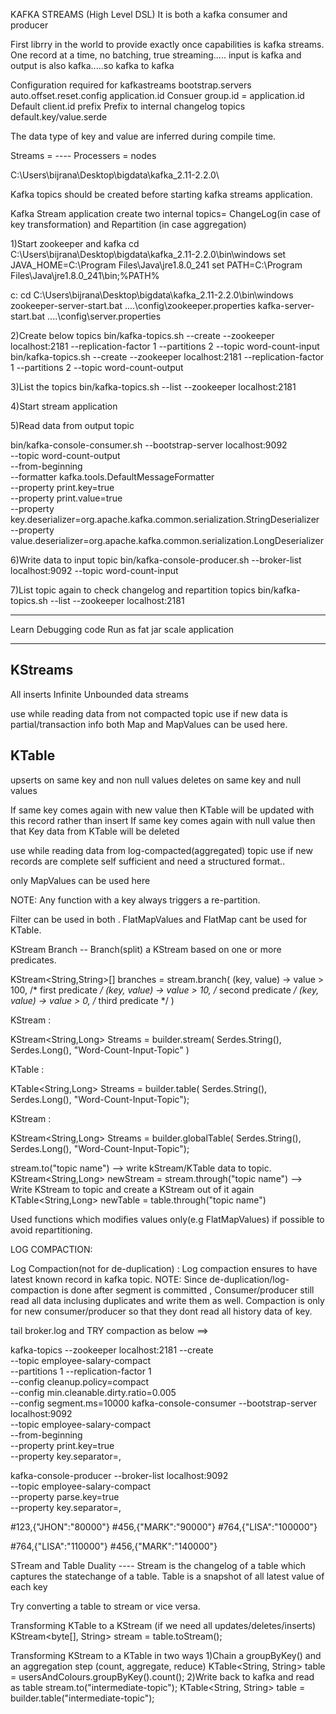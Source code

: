 KAFKA STREAMS (High Level DSL)
It is both a kafka consumer and producer

First librry in the world to provide exactly once capabilities is kafka streams.
One record at a time, no batching, true streaming.....
input is kafka and output is also kafka.....so kafka to kafka

Configuration required for kafkastreams
bootstrap.servers
auto.offset.reset.config
application.id
   Consuer group.id = application.id
   Default client.id prefix
   Prefix to internal changelog topics
default.key/value.serde

The data type of key and value are inferred during compile time.

Streams = ----
Processers = nodes

C:\Users\bijrana\Desktop\bigdata\kafka_2.11-2.2.0\

Kafka topics should be created before starting kafka streams application.

Kafka Stream application create two internal topics= ChangeLog(in case of key transformation) and Repartition (in case aggregation)

1)Start zookeeper and kafka
cd C:\Users\bijrana\Desktop\bigdata\kafka_2.11-2.2.0\bin\windows
set JAVA_HOME=C:\Program Files\Java\jre1.8.0_241
set PATH=C:\Program Files\Java\jre1.8.0_241\bin;%PATH%

c:
cd C:\Users\bijrana\Desktop\bigdata\kafka_2.11-2.2.0\bin\windows
zookeeper-server-start.bat ..\..\config\zookeeper.properties
kafka-server-start.bat ..\..\config\server.properties

2)Create below topics
bin/kafka-topics.sh --create --zookeeper localhost:2181 --replication-factor 1 --partitions 2 --topic word-count-input
bin/kafka-topics.sh --create --zookeeper localhost:2181 --replication-factor 1 --partitions 2 --topic word-count-output

3)List the topics
bin/kafka-topics.sh --list --zookeeper localhost:2181

4)Start stream application

5)Read data from output topic

bin/kafka-console-consumer.sh --bootstrap-server localhost:9092 \
--topic word-count-output \
--from-beginning \
--formatter kafka.tools.DefaultMessageFormatter \
--property print.key=true \
--property print.value=true \
--property key.deserializer=org.apache.kafka.common.serialization.StringDeserializer \
--property value.deserializer=org.apache.kafka.common.serialization.LongDeserializer


6)Write data to input topic
bin/kafka-console-producer.sh --broker-list localhost:9092 --topic word-count-input

7)List topic again to check changelog and repartition topics
bin/kafka-topics.sh --list --zookeeper localhost:2181
******************************

Learn Debugging code
Run as fat jar
scale application
******************************

KStreams
--------
All inserts
Infinite
Unbounded data streams

use while reading data from not compacted topic
use if new data is partial/transaction info
both Map and MapValues can be used here.

KTable
------
upserts on same key and non null values
deletes on same key and null values

If same key comes again with new value then KTable will be updated with this record rather than insert
If same key comes again with null value then that Key data from KTable will be deleted

use while reading data from log-compacted(aggregated) topic
use if new records are complete self sufficient and need a structured format..

only MapValues can be used here

NOTE: Any function with a key always triggers a re-partition.

Filter can be used in both .
FlatMapValues and FlatMap cant be used for KTable.

KStream Branch --
Branch(split) a KStream based on one or more predicates.

KStream<String,String>[] branches = stream.branch(
(key, value) -> value > 100,  /* first predicate */
(key, value) -> value > 10,  /* second predicate */
(key, value) -> value > 0,  /* third predicate */
)

KStream :

KStream<String,Long> Streams = builder.stream(
Serdes.String(),
Serdes.Long(),
"Word-Count-Input-Topic"
)

KTable :

KTable<String,Long> Streams = builder.table(
Serdes.String(),
Serdes.Long(),
"Word-Count-Input-Topic");

KStream :

KStream<String,Long> Streams = builder.globalTable(
Serdes.String(),
Serdes.Long(),
"Word-Count-Input-Topic");


stream.to("topic name") --> write kStream/KTable data to topic.
KStream<String,Long> newStream = stream.through("topic name")  --> Write KStream  to topic and create a KStream out of it again
KTable<String,Long> newTable = table.through("topic name")

Used functions which modifies values only(e.g FlatMapValues) if possible to avoid repartitioning.

LOG COMPACTION:

Log Compaction(not for de-duplication) :
Log compaction ensures to have latest known record in kafka topic.
NOTE: Since de-duplication/log-compaction is done after segment is committed , Consumer/producer still read all data inclusing duplicates and write them as well.
Compaction is only for new consumer/producer so that they dont read all history data of key.

tail broker.log and TRY compaction as below ==>

kafka-topics --zookeeper localhost:2181 --create \
             --topic  employee-salary-compact \
             --partitions 1 --replication-factor 1 \
             --config cleanup.policy=compact \
             --config min.cleanable.dirty.ratio=0.005 \
             --config segment.ms=10000
kafka-console-consumer --bootstrap-server localhost:9092 \
                       --topic employee-salary-compact \
                       --from-beginning \
                       --property print.key=true \
                       --property key.separator=,

kafka-console-producer --broker-list localhost:9092 \
                       --topic employee-salary-compact \
                       --property parse.key=true \
                       --property key.separator=,


#123,{"JHON":"80000"}
#456,{"MARK":"90000"}
#764,{"LISA":"100000"}

#764,{"LISA":"110000"}
#456,{"MARK":"140000"}


STream and Table Duality ----
Stream is the changelog of a table which captures the statechange of a table.
Table is a snapshot of all latest value of each key

Try converting a table to stream or vice versa.

Transforming KTable to a KStream (if we need all updates/deletes/inserts)
KStream<byte[], String> stream = table.toStream();


Transforming KStream to a KTable in two ways
1)Chain a groupByKey() and an aggregation step (count, aggregate, reduce)
   KTable<String, String> table = usersAndColours.groupByKey().count();
2)Write back to kafka and read as table
   stream.to("intermediate-topic");
   KTable<String, String> table = builder.table("intermediate-topic");













